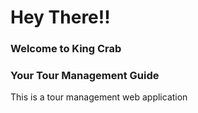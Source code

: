 <h1>Hey There!!</h1>

<h3>Welcome to King Crab</h3>
<h3>Your Tour Management Guide</h3>

<p>This is a tour management web application</p>
